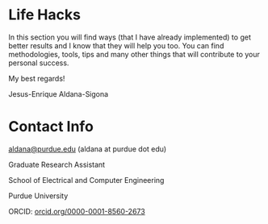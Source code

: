 # Life Hacks

In this section you will find ways (that I have already implemented) to get better results and I know that they will help you too.
You can find methodologies, tools, tips and many other things that will contribute to your personal success.

My best regards!

Jesus-Enrique Aldana-Sigona


# Contact Info

aldana@purdue.edu (aldana at purdue dot edu)

Graduate Research Assistant

School of Electrical and Computer Engineering

Purdue University

ORCID: [orcid.org/0000-0001-8560-2673](orcid.org/0000-0001-8560-2673)
